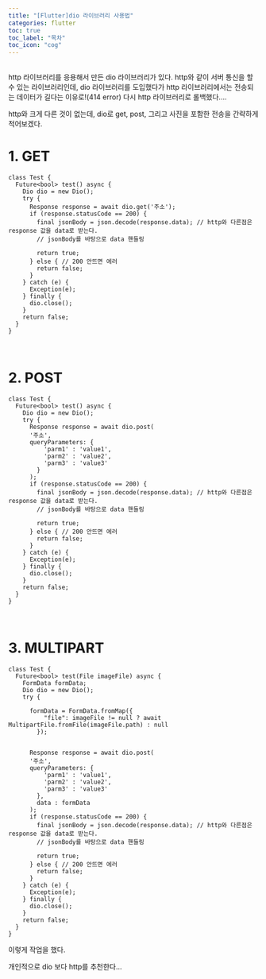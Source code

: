 ```yaml
---
title: "[Flutter]dio 라이브러리 사용법"
categories: flutter
toc: true
toc_label: "목차"
toc_icon: "cog"
---
```

<br>
http 라이브러리를 응용해서 만든 dio 라이브러리가 있다.  
http와 같이 서버 통신을 할 수 있는 라이브러리인데,  
dio 라이브러리를 도입했다가 http 라이브러리에서는 전송되는 데이터가 길다는 이유로!(414 error) 다시 http 라이브러리로 롤백했다....


http와 크게 다른 것이 없는데, dio로 get, post, 그리고 사진을 포함한 전송을 간략하게 적어보겠다. 




# 1. GET
```
class Test {
  Future<bool> test() async {
    Dio dio = new Dio();
    try {
      Response response = await dio.get('주소');
      if (response.statusCode == 200) {
        final jsonBody = json.decode(response.data); // http와 다른점은 response 값을 data로 받는다. 
        // jsonBody를 바탕으로 data 핸들링

        return true;
      } else { // 200 안뜨면 에러 
        return false;
      }
    } catch (e) {
      Exception(e);
    } finally {
      dio.close();
    }
    return false;
  }
}
```

<br/>


# 2. POST
```
class Test {
  Future<bool> test() async {
    Dio dio = new Dio();
    try {
      Response response = await dio.post(
      '주소',
      queryParameters: {
          'parm1' : 'value1',
          'parm2' : 'value2',
          'parm3' : 'value3'
        }
      );
      if (response.statusCode == 200) {
        final jsonBody = json.decode(response.data); // http와 다른점은 response 값을 data로 받는다. 
        // jsonBody를 바탕으로 data 핸들링

        return true;
      } else { // 200 안뜨면 에러 
        return false;
      }
    } catch (e) {
      Exception(e);
    } finally {
      dio.close();
    }
    return false;
  }
}
```

<br/>


# 3. MULTIPART
```
class Test {
  Future<bool> test(File imageFile) async {
    FormData formData;
    Dio dio = new Dio();
    try {
    
      formData = FormData.fromMap({
          "file": imageFile != null ? await MultipartFile.fromFile(imageFile.path) : null
        });
    
    
      Response response = await dio.post(
      '주소',
      queryParameters: {
          'parm1' : 'value1',
          'parm2' : 'value2',
          'parm3' : 'value3'
        },
        data : formData
      );
      if (response.statusCode == 200) {
        final jsonBody = json.decode(response.data); // http와 다른점은 response 값을 data로 받는다. 
        // jsonBody를 바탕으로 data 핸들링

        return true;
      } else { // 200 안뜨면 에러 
        return false;
      }
    } catch (e) {
      Exception(e);
    } finally {
      dio.close();
    }
    return false;
  }
}
```


이렇게 작업을 했다.


개인적으로 dio 보다 http를 추천한다... 
